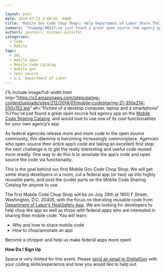 ```yaml
---

layout: post
date: 2014-07-21 2:00:01 -0400
title: 'Mobile Gov Code Chop Shop\: Help Department of Labor Share Their App Functionality Gov-wide'
summary: 'You&amp;#8217;ve just found a great open source fed agency app on the Mobile Code Sharing Catalog, and would love to use one of its cool functionalities for your own agency&amp;#8217;s app. As federal agencies release more and more code to the open source community,'
authors: jparcell, michael-pulsifer
categories:
  - Code
  - Mobile
tags:
  - DOL
  - mobile apps
  - Mobile Code Catalog
  - mobile gov
  - open source
  - U.S. Department of Labor
---
```



{% include image/full-width.html img="https://s3.amazonaws.com/sitesusa/wp-content/uploads/sites/212/2014/01/mobile-codesharing-21-350x214-250x152.jpg" alt="Picture of a desktop computer, laptop and a smartphone" %}You&#8217;ve just found a great open source fed agency app on the [Mobile Code Sharing Catalog](https://www.WHATEVER/2013/05/13/federal-mobile-code-sharing-catalog-is-here/), and would love to use one of its cool functionalities for your own agency&#8217;s app.

As federal agencies release more and more code to the open source community, this dilemma is becoming increasingly commonplace. Agencies who open-source their entire app’s code are taking an excellent first step; the next challenge is to get the really interesting and useful code reused more readily. One way to do this is to annotate the app’s code and open source the code via functionality.

This is the goal behind our first Mobile Gov Code Chop Shop. We will get some sharp developers in a room, cut a federal app (or two) up into highly reusable parts, and post the (code) parts on the Mobile Code Sharing Catalog for anyone to use.

The first Mobile Code Chop Shop will be on July 29th at 1800 F Street, Washington, D.C. 20405, with the focus on liberating reusable code from [Department of Labor&#8217;s HeatSafety App](https://www.osha.gov/SLTC/heatillness/heat_index/heat_app.html). We are looking for developers to help chop the app as well as those with federal apps who are interested in sharing their mobile code. You will learn:

  * Why and how to share mobile code
  * How to chop/annotate an app

Become a chopper and help us make federal apps more open!

**How Do I Sign Up**

Space is very limited for this event. Please [send an email to DigitalGov](mailto:DigitalGov@gsa.gov) with your coding skills/experience and how you would like to help out.